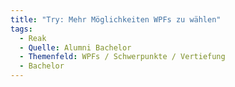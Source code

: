 ```yaml
---
title: "Try: Mehr Möglichkeiten WPFs zu wählen"
tags:
  - Reak
  - Quelle: Alumni Bachelor
  - Themenfeld: WPFs / Schwerpunkte / Vertiefung
  - Bachelor
---
```

